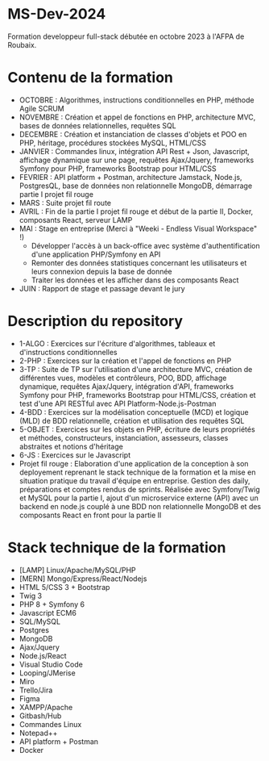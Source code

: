 # MS-Dev-2024
Formation developpeur full-stack débutée en octobre 2023 à l'AFPA de Roubaix. 
# Contenu de la formation
- OCTOBRE : Algorithmes, instructions conditionnelles en PHP, méthode Agile SCRUM
- NOVEMBRE : Création et appel de fonctions en PHP, architecture MVC, bases de données relationnelles, requêtes SQL
- DECEMBRE : Création et instanciation de classes d'objets et POO en PHP, héritage, procédures stockées MySQL, HTML/CSS
- JANVIER : Commandes linux, intégration API Rest + Json, Javascript, affichage dynamique sur une page, requêtes Ajax/Jquery, frameworks Symfony pour PHP, frameworks Bootstrap pour HTML/CSS
- FEVRIER : API platform + Postman, architecture Jamstack, Node.js, PostgresQL, base de données non relationnelle MongoDB, démarrage partie I projet fil rouge
- MARS : Suite projet fil route
- AVRIL : Fin de la partie I projet fil rouge et début de la partie II, Docker, composants React, serveur LAMP
- MAI : Stage en entreprise (Merci à "Weeki - Endless Visual Workspace" !)
  - Développer l'accès à un back-office avec système d'authentification d'une application PHP/Symfony en API
  - Remonter des données statistiques concernant les utilisateurs et leurs connexion depuis la base de donnée
  - Traiter les données et les afficher dans des composants React
- JUIN : Rapport de stage et passage devant le jury
# Description du repository
- 1-ALGO : Exercices sur l'écriture d'algorithmes, tableaux et d'instructions conditionnelles
- 2-PHP : Exercices sur la création et l'appel de fonctions en PHP
- 3-TP : Suite de TP sur l'utilisation d'une architecture MVC, création de différentes vues, modèles et contrôleurs, POO, BDD, affichage dynamique, requêtes Ajax/Jquery, intégration d'API, frameworks Symfony pour PHP, frameworks Bootstrap pour HTML/CSS, création et test d'une API RESTful avec API Platform-Node.js-Postman 
- 4-BDD : Exercices sur la modélisation conceptuelle (MCD) et logique (MLD) de BDD relationnelle, création et utilisation des requêtes SQL
- 5-OBJET : Exercices sur les objets en PHP, écriture de leurs propriétés et méthodes, constructeurs, instanciation, assesseurs, classes abstraites et notions d'héritage
- 6-JS : Exercices sur le Javascript
- Projet fil rouge : Elaboration d'une application de la conception à son deployement reprenant le stack technique de la formation et la mise en situation pratique du travail d'équipe en entreprise. Gestion des daily, préparations et comptes rendus de sprints. Réalisée avec Symfony/Twig et MySQL pour la partie I, ajout d'un microservice externe (API) avec un backend en node.js couplé à une BDD non relationnelle MongoDB et des composants React en front pour la partie II
# Stack technique de la formation
- [LAMP] Linux/Apache/MySQL/PHP
- [MERN] Mongo/Express/React/Nodejs
- HTML 5/CSS 3 + Bootstrap
- Twig 3
- PHP 8 + Symfony 6
- Javascript ECM6
- SQL/MySQL
- Postgres
- MongoDB
- Ajax/Jquery
- Node.js/React
- Visual Studio Code
- Looping/JMerise
- Miro
- Trello/Jira
- Figma
- XAMPP/Apache
- Gitbash/Hub
- Commandes Linux
- Notepad++
- API platform + Postman
- Docker
